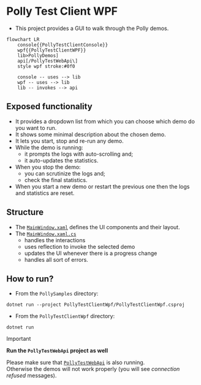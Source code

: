# Polly Test Client WPF

- This project provides a GUI to walk through the Polly demos.

```mermaid
flowchart LR
    console{{PollyTestClientConsole}}
    wpf{{PollyTestClientWPF}}
    lib>PollyDemos]
    api[/PollyTestWebApi\]
    style wpf stroke:#0f0

    console -- uses --> lib
    wpf -- uses --> lib
    lib -- invokes --> api
```

## Exposed functionality

- It provides a dropdown list from which you can choose which demo do you want to run.
- It shows some minimal description about the chosen demo.
- It lets you start, stop and re-run any demo.
- While the demo is running:
  - it prompts the logs with auto-scrolling and;
  - it auto-updates the statistics.
- When you stop the demo:
  - you can scrutinize the logs and;
  - check the final statistics.
- When you start a new demo or restart the previous one then the logs and statistics are reset.

## Structure

- The [`MainWindow.xaml`](MainWindow.xaml) defines the UI components and their layout.
- The [`MainWindow.xaml.cs`](MainWindow.xaml.cs)
  - handles the interactions
  - uses reflection to invoke the selected demo
  - updates the UI whenever there is a progress change
  - handles all sort of errors.

## How to run?

- From the `PollySamples` directory:

```none
dotnet run --project PollyTestClientWpf/PollyTestClientWpf.csproj
```

- From the `PollyTestClientWpf` directory:

```none
dotnet run
```

> [!IMPORTANT]
> **Run the `PollyTestWebApi` project as well**
>
> Please make sure that [`PollyTestWebApi`](../PollyTestWebApi/README.md) is also running. <br/>
> Otherwise the demos will not work properly (you will see _connection refused_ messages).
